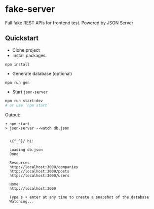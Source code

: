 # fake-server

Full fake REST APIs for frontend test. Powered by JSON Server

## Quickstart

+ Clone project
+ Install packages
```
npm install
```

+ Generate database (optional)
```
npm run gen
```

+ Start `json-server`
```bash
npm run start:dev
# or use `npm start`
```

Output:
```
➜ npm start
> json-server --watch db.json


  \{^_^}/ hi!

  Loading db.json
  Done

  Resources
  http://localhost:3000/companies
  http://localhost:3000/posts
  http://localhost:3000/users

  Home
  http://localhost:3000

  Type s + enter at any time to create a snapshot of the database
  Watching...
```